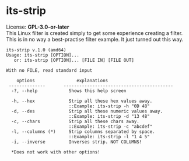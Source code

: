 # its-strip
License: **GPL-3.0-or-later**  
This Linux filter is created simply to get some experience creating a filter. This is in
no way a best-practise filter example. It just turned out this way.

```
its-strip v.1.0 (amd64)
Usage: its-strip [OPTION]...
   or: its-strip [OPTION]... [FILE IN] [FILE OUT]

With no FILE, read standard input

    options                explanations                         
 --------------       ------------------------------------------
  -?, --help            Shows this help screen

  -h, --hex             Strip all these hex values away.
                        ::Example: its-strip -h "0D 48"
  -d, --des             Strip all these numeric values away.
                        ::Example: its-strip -d "13 48"
  -c, --chars           Strip all these chars away.
                        ::Example: its-strip -c "abcdef"
  -l, --columns (*)     Strip columns separated by space.
                        ::Example: its-strip -l "1 4 5"
  -i, --inverse         Inverses strip. NOT COLUMNS!

  *Does not work with other options!
```
